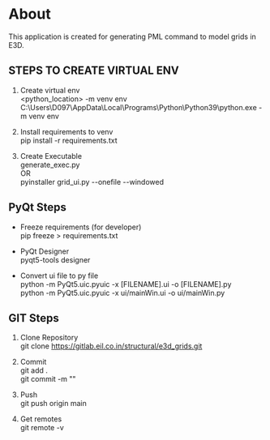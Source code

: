 # About
This application is created for generating PML command to model grids in E3D.

## STEPS TO CREATE VIRTUAL ENV

1. Create virtual env <br>
<python_location> -m venv env <br>
C:\Users\D097\AppData\Local\Programs\Python\Python39\python.exe -m venv env

2. Install requirements to venv <br>
pip install -r requirements.txt

3. Create Executable <br>
generate_exec.py <br>
OR <br>
pyinstaller grid_ui.py --onefile --windowed 

## PyQt Steps

* Freeze requirements (for developer) <br>
pip freeze > requirements.txt

* PyQt Designer <br>
pyqt5-tools designer

* Convert ui file to py file <br>
python -m PyQt5.uic.pyuic -x [FILENAME].ui -o [FILENAME].py <br>
python -m PyQt5.uic.pyuic -x ui/mainWin.ui -o ui/mainWin.py

## GIT Steps

1. Clone Repository <br>
git clone https://gitlab.eil.co.in/structural/e3d_grids.git

2. Commit <br>
git add . <br>
git commit -m "<message>" 

3. Push <br>
git push origin main

4. Get remotes <br>
git remote -v

